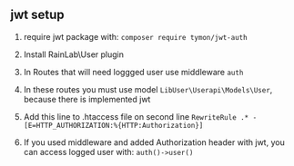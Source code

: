 ## jwt setup

1. require jwt package with: `composer require tymon/jwt-auth`
2. Install RainLab\User plugin
3. In Routes that will need loggged user use middleware `auth`
4. In these routes you must use model `LibUser\Userapi\Models\User`, because there is implemented jwt
5. Add this line to .htaccess file on second line
```RewriteRule .* - [E=HTTP_AUTHORIZATION:%{HTTP:Authorization}]```

6. If you used middleware and added Authorization header with jwt, you can access logged user with: `auth()->user()`